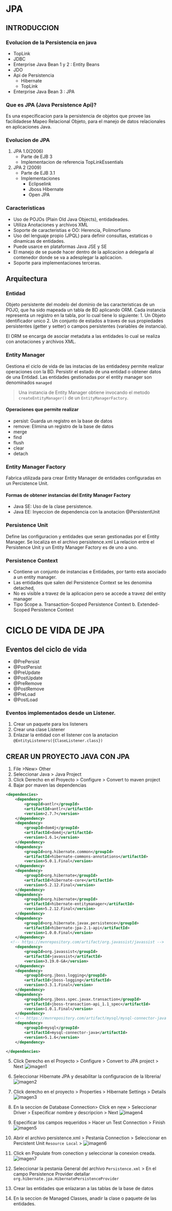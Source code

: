 # JPA
## INTRODUCCION
### Evolucion de la Persistencia en java
* TopLink
* JDBC
* Enterprise Java Bean 1 y 2 : Entity Beans
* JDO
* Api de Persistencia
	+ Hibernate
	+ TopLink
* Enterprise Java Bean 3 : JPA
### Que es JPA (Java Persistence Api)?
Es una especificacion para la persistencia de objetos que provee las facilidadese Mapeo Relacional Objeto, para el manejo de datos relacionales en aplicaciones Java.

### Evolucion de JPA
1. JPA 1.0(2006)
   + Parte de EJB 3
   + Implementacion de referencia TopLinkEssentials
2. JPA 2 (2009)
	+ Parte de EJB 3.1
	+ Implementaciones
	  + Eclipselink
	  + Jboss Hibernate
	  + Open JPA
### Caracteristicas
 * Uso de POJOs (Plain Old Java Objects), entidadeades.
 * Utiliza Anotaciones y archivos XML
 * Soporte de caracteristias e OO: Herencia, Polimorfismo
 * Uso del lenguaje propio (JPQL) para definir consultas, estaticas o dinamicas de entidades.
 * Puede usarce en plataformas Java JSE y SE
 * El manejo de se puede hacer dentro de la aplicacion a delegarla al contenedor donde se va a adesplegar la aplicacion.
 * Soporte para implementaciones terceras.
 
## Arquitectura
### Entidad 
Objeto persistente del modelo del dominio de las caracteristicas de un POJO, que ha sido mapeada un tabla de BD aplicando ORM.
Cada instancia representa un registro en la tabla, por lo cual tiene lo siguiente:
	1. Un Objeto identificador unico
	2. Un conjunto de estados a traves de sus propiedades persistentes (getter y setter) o campos persistentes (variables de instancia).

El ORM se encarga de asociar metadata a las entidades lo cual se realiza con anotaciones y archivos XML.
### Entity Manager
Gestiona el ciclo de vida de las instacias de las entidadesy permite realizar operaciones con la BD. Persistir el estado de una entidad  o obtener datos de una Entidad.
Las entidades gestionadas por el entity manager son denominados `managed`

> Una instancia de Entity Manager  obtiene invocando el metodo `createEntityManager()` de un `EntityManagerFactory`.

#### Operaciones que permite realizar
* persist: Guarda un registro en la base de datos
* remove: Elimina un registro de la base de datos
* merge
* find 
* flush
* clear
* detach

### Entity Manager Factory
Fabrica utilizada para crear Entity Manager de entidades configuradas en un Percistence Unit.

#### Formas de obtener instancias del Entity Manager Factory
* Java SE: Uso de la clase persistence.
* Java EE: Inyeccion de dependencia con la anotacion @PersistentUnit

### Persistence Unit 
Define las configuracion y entidades que seran gestionadas por el Entity Manager. Se localiza en el archivo persistence.xml
La relacion entre el Persistence Unit y un Entity Manager Factory es de uno a uno.

### Persistence Context

* Contiene un conjunto de instancias e Entidades, por tanto esta asociado a un entity manager.
* Las entidades que salen del Persistence Context  se les denomina detached,
* No es visible a travez de la aplicacion pero se accede a travez del entity manager
* Tipo Scope
	a. Transaction-Scoped Persistence Context
	b. Extended-Scoped Persistence Context
	

# CICLO DE VIDA DE JPA

## Eventos del ciclo de vida 
* @PrePersist
* @PostPersist
* @PreUpdate
* @PostUpdate
* @PreRemove
* @PostRemove
* @PreLoad
* @PostLoad
### Eventos implementados desde un Listener.

1. Crear un paquete para los listeners 
2. Crear una clase Listener
3. Enlazar la entidad con el listener con la anotacion `@EntityListeners({ClaseListener.class})`


## CREAR UN PROYECTO JAVA CON JPA 
1. File >New> Other
2. Seleccionar Java > Java Project
3. Click Derecho en el Proyecto > Configure > Convert to maven project 
4. Bajar por maven las dependencias
	
````xml
<dependencies>
  	<dependency>
  		<groupId>antlr</groupId>
  		<artifactId>antlr</artifactId>
  		<version>2.7.7</version>
  	</dependency>
  	<dependency>
  		<groupId>dom4j</groupId>
  		<artifactId>dom4j</artifactId>
  		<version>1.6.1</version>
  	</dependency>
  	<dependency>
  		<groupId>org.hibernate.common</groupId>
  		<artifactId>hibernate-commons-annotations</artifactId>
  		<version>5.0.1.Final</version>
  	</dependency>
  	<dependency>
  		<groupId>org.hibernate</groupId>
  		<artifactId>hibernate-core</artifactId>
  		<version>5.2.12.Final</version>
  	</dependency>
  	<dependency>
  		<groupId>org.hibernate</groupId>
  		<artifactId>hibernate-entitymanager</artifactId>
  		<version>5.2.12.Final</version>
  	</dependency>
  	<dependency>
  		<groupId>org.hibernate.javax.persistence</groupId>
  		<artifactId>hibernate-jpa-2.1-api</artifactId>
  		<version>1.0.0.Final</version>
  	</dependency>
  <!-- https://mvnrepository.com/artifact/org.javassist/javassist -->
	<dependency>
	    <groupId>org.javassist</groupId>
	    <artifactId>javassist</artifactId>
	    <version>3.19.0-GA</version>
	</dependency>
  	<dependency>
  		<groupId>org.jboss.logging</groupId>
  		<artifactId>jboss-logging</artifactId>
  		<version>3.3.1.Final</version>
  	</dependency>
  	<dependency>
  		<groupId>org.jboss.spec.javax.transaction</groupId>
  		<artifactId>jboss-transaction-api_1.1_spec</artifactId>
  		<version>1.0.1.Final</version>
  	</dependency>
	<!-- https://mvnrepository.com/artifact/mysql/mysql-connector-java -->
	<dependency>
	    <groupId>mysql</groupId>
	    <artifactId>mysql-connector-java</artifactId>
	    <version>5.1.6</version>
	</dependency>

</dependencies>
````

5. Click Derecho en el Proyecto > Configure > Convert to JPA project > Next
![imagen1](img/1.png)

6. Seleccionar Hibernate JPA y desabilitar la configuracion de la libreria/
![imagen2](img/2.png)

7. Click derecho en el proyecto > Properties > Hibernate Settings > Details
![imagen3](img/3.png)

8. En la seccion de Database Connection> Click en new > Seleccionar Driver > Especificar nombre y descripcion > Next
![imagen4](img/4.png) 

9. Especificar los campos requeridos > Hacer un Test Connection > Finish
![imagen5](img/5.png) 

10. Abrir el archivo persistence.xml > Pestania Connection > Seleccionar en Percistent Unit `Resource Local` >
![imagen6](img/6.png) 

11. Click en Populate from conection y seleccionar la conexion creada.
![imagen7](img/7.png) 

12. Seleccionar la pestania General del archivo `Persistence.xml` > En el campo Persistence Provider detallar  `org.hibernate.jpa.HibernatePersistenceProvider`
13. Crear las entidades que enlazaran a las tablas de la base de datos
14. En la seccion de Managed Classes, anadir la clase o paquete de las entidades.

